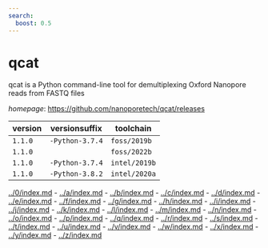 ```yaml
---
search:
  boost: 0.5
---
```

# qcat

qcat is a Python command-line tool for demultiplexing Oxford Nanopore reads from FASTQ files

*homepage*: <https://github.com/nanoporetech/qcat/releases>

version | versionsuffix | toolchain
--------|---------------|----------
``1.1.0`` | ``-Python-3.7.4`` | ``foss/2019b``
``1.1.0`` |  | ``foss/2022b``
``1.1.0`` | ``-Python-3.7.4`` | ``intel/2019b``
``1.1.0`` | ``-Python-3.8.2`` | ``intel/2020a``

[../0/index.md](0) - [../a/index.md](a) - [../b/index.md](b) - [../c/index.md](c) - [../d/index.md](d) - [../e/index.md](e) - [../f/index.md](f) - [../g/index.md](g) - [../h/index.md](h) - [../i/index.md](i) - [../j/index.md](j) - [../k/index.md](k) - [../l/index.md](l) - [../m/index.md](m) - [../n/index.md](n) - [../o/index.md](o) - [../p/index.md](p) - [../q/index.md](q) - [../r/index.md](r) - [../s/index.md](s) - [../t/index.md](t) - [../u/index.md](u) - [../v/index.md](v) - [../w/index.md](w) - [../x/index.md](x) - [../y/index.md](y) - [../z/index.md](z)

